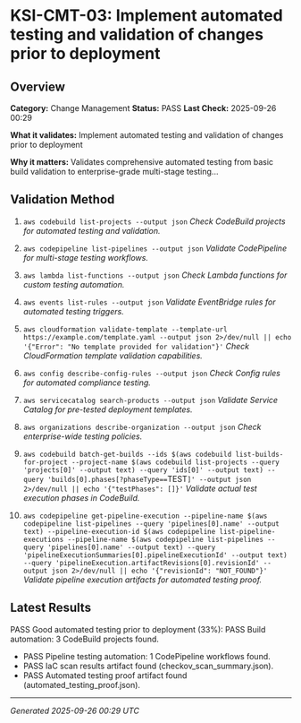 # KSI-CMT-03: Implement automated testing and validation of changes prior to deployment

## Overview

**Category:** Change Management
**Status:** PASS
**Last Check:** 2025-09-26 00:29

**What it validates:** Implement automated testing and validation of changes prior to deployment

**Why it matters:** Validates comprehensive automated testing from basic build validation to enterprise-grade multi-stage testing...

## Validation Method

1. `aws codebuild list-projects --output json`
   *Check CodeBuild projects for automated testing and validation.*

2. `aws codepipeline list-pipelines --output json`
   *Validate CodePipeline for multi-stage testing workflows.*

3. `aws lambda list-functions --output json`
   *Check Lambda functions for custom testing automation.*

4. `aws events list-rules --output json`
   *Validate EventBridge rules for automated testing triggers.*

5. `aws cloudformation validate-template --template-url https://example.com/template.yaml --output json 2>/dev/null || echo '{"Error": "No template provided for validation"}'`
   *Check CloudFormation template validation capabilities.*

6. `aws config describe-config-rules --output json`
   *Check Config rules for automated compliance testing.*

7. `aws servicecatalog search-products --output json`
   *Validate Service Catalog for pre-tested deployment templates.*

8. `aws organizations describe-organization --output json`
   *Check enterprise-wide testing policies.*

9. `aws codebuild batch-get-builds --ids $(aws codebuild list-builds-for-project --project-name $(aws codebuild list-projects --query 'projects[0]' --output text) --query 'ids[0]' --output text) --query 'builds[0].phases[?phaseType==`TEST`]' --output json 2>/dev/null || echo '{"testPhases": []}'`
   *Validate actual test execution phases in CodeBuild.*

10. `aws codepipeline get-pipeline-execution --pipeline-name $(aws codepipeline list-pipelines --query 'pipelines[0].name' --output text) --pipeline-execution-id $(aws codepipeline list-pipeline-executions --pipeline-name $(aws codepipeline list-pipelines --query 'pipelines[0].name' --output text) --query 'pipelineExecutionSummaries[0].pipelineExecutionId' --output text) --query 'pipelineExecution.artifactRevisions[0].revisionId' --output json 2>/dev/null || echo '{"revisionId": "NOT_FOUND"}'`
   *Validate pipeline execution artifacts for automated testing proof.*

## Latest Results

PASS Good automated testing prior to deployment (33%): PASS Build automation: 3 CodeBuild projects found.
- PASS Pipeline testing automation: 1 CodePipeline workflows found.
- PASS IaC scan results artifact found (checkov_scan_summary.json).
- PASS Automated testing proof artifact found (automated_testing_proof.json).

---
*Generated 2025-09-26 00:29 UTC*
